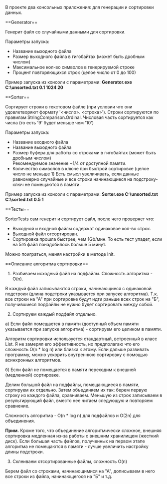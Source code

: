 В проекте два консольных приложения: для генерации и сортировки данных.

==Generator==

Генерит файл со случайными данными для сортировки.

Параметры запуска:
- Название выходного файла
- Размер выходного файла в гигобайтах (может быть дробным числом)
- Максимальное кол-во символов в генерируемой строке
- Процент повторяющихся строк (целое число от 0 до 100)

Пример запуска из консоли с параметрами: 
**Generator.exe C:\unsorted.txt 0.1 1024 20**

==Sorter==

Сортирует строки в текстовом файле (при условии что они удовлетворяют формату '<число>. <строка>').
Строки сортируются по правилам StringComparison.Ordinal.
Числовая часть сортируется как числа (то есть '9' будет меньше чем '10')

Параметры запуска:
- Название входного файла
- Название выходного файла
- Размер буфера для работы со строками в гигобайтах (может быть дробным числом)  
    Рекомендуемое значение ~1/4 от доступной памяти.
- Количество символов в ключе при быстрой сортировке (целое число не меньше 1)
    Есть смысл увеличивать, если данные равномерно случайные и все строки начинающиеся на подстроку-ключ не помещаются в памяти.

Пример запуска из консоли с параметрами: 
**Sorter.exe C:\unsorted.txt C:\sorted.txt 0.5 1**

==Тесты==

SorterTests сам генерит и сортирует файл, после чего проверяет что:
- Выходной и входной файлы содержат одинаковое кол-во строк.
- Выходной файл отсортирован.
- Сортировка прошла быстрее, чем 1Gb/мин. То есть тест упадет, если на 5гб файл понадобилось больше 5 минут.

Можно поиграться, меняя настройки в методе Init.

==Описание алгоритма сортировки==

1. Разбиваем исходный файл на подфайлы. Сложность алгоритма - O(n).

В каждый файл записываются строки, начинающиеся с одинаковой подстроки (длина подстроки указывается при запуске алгоритма).
Т.к. все строки на "А" при сортировке будут идти раньше всех строк на "Б", получившиеся подфайлы не нужно будет сортировать между собой.

2. Сортируем каждый подфайл отдельно.

а) Если файл помещается в памяти (доступный объем памяти указывается при запуске алгоритма) - сортируем его целиком в памяти.

Алгоритм сортировки используется стандартный, встроенный в класс List. Я не замерял его эффективность, но предполагаю что его сложность O(n * log n) или близка к этому.
Если дальше развивать программу, можно ускорить внутреннюю сортировку с помощью асинхронных алгоритмов.

б) Если файл не помещается в памяти переходим к внешней (медленной) сортировке.

Делим большой файл на подфайлы, помещающиеся в памяти, сортируем их отдельно. Затем объединяем их так: берем первую строку из каждого файла, сравниваем. Меньшую из строк записываем в результирующий файл, вместо нее читаем следующую и повторяем сравнение.

Сложность алгоритма - O(n * log n) для подфайлов и O(2n) для объединения.

**Прим.** Кроме того, что объединение алгоритмически сложное, внешняя сортировка медленная из-за работы с внешним хранилищем (жесткий диск). Если большая часть файлов, полученных на первом этапе алгоритма не помещаются в памяти - лучше увеличить настройку длины подстроки.

3. Склеиваем отсортированные файлы, сложность O(n)

Берем файл со строками, начинающимися на "А", дописываем в него все строки из файла, начинающегося на "Б" и т.д. 
